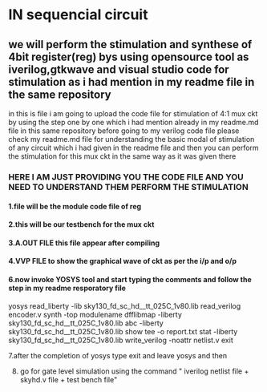 

# IN sequencial circuit

## **we will perform the stimulation and synthese of 4bit register(reg) bys using opensource tool as iverilog,gtkwave and visual studio code for stimulation as i had mention in my readme file in the same repository**

in this is file i am going to upload the code file for stimulation of 4:1 mux ckt by using the step one by one which i had mention already in my readme.md file in this same repository before going to my verilog code file please check my readme.md file for understanding the basic modal of stimulation of any circuit which i had given in the readme file and then you can perform the stimulation for this mux ckt in the same way as it was given there

### HERE I AM JUST PROVIDING YOU THE CODE FILE AND YOU NEED TO UNDERSTAND THEM PERFORM THE STIMULATION

#### 1.file will be the module code file of reg 

#### 2.this will be our testbench for the mux ckt
 

#### 3.A.OUT FILE this file appear after compiling

    
#### 4.VVP FILE to show the graphical wave of ckt as per the i/p and o/p 


#### 6.now invoke YOSYS tool and start typing the comments and follow the step in my readme resporatory file 
 yosys read_liberty -lib sky130_fd_sc_hd__tt_025C_1v80.lib read_verilog encoder.v synth -top modulename dfflibmap -liberty sky130_fd_sc_hd__tt_025C_1v80.lib abc -liberty sky130_fd_sc_hd__tt_025C_1v80.lib show tee -o report.txt stat -liberty sky130_fd_sc_hd__tt_025C_1v80.lib write_verilog -noattr netlist.v exit 

7.after the completion of yosys type exit and leave yosys and then

8. go for gate level simulation using the command " iverilog netlist file + skyhd.v file + test bench file"


